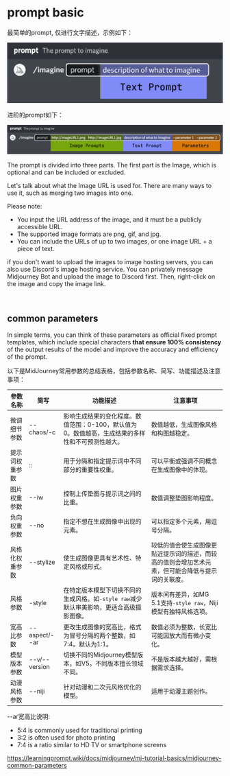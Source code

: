 # prompt basic

最简单的prompt, 仅进行文字描述，示例如下：

<img src="./images/simple prompt structure.png" />

进阶的prompt如下：

<img src="./images/advanced prompt.png" />

The prompt is divided into three parts. The first part is the Image, which is optional and can be included or excluded.

Let's talk about what the Image URL is used for. There are many ways to use it, such as merging two images into one.

Please note:
- You input the URL address of the image, and it must be a publicly accessible URL.
- The supported image formats are png, gif, and jpg.
- You can include the URLs of up to two images, or one image URL + a piece of text.

if you don't want to upload the images to image hosting servers, you can also use Discord's image hosting service. You can privately message Midjourney Bot and upload the image to Discord first. Then, right-click on the image and copy the image link.

<br>

## common parameters
In simple terms, you can think of these parameters as official fixed prompt templates, which include special characters **that ensure 100% consistency** of the output results of the model and improve the accuracy and efficiency of the prompt.

以下是MidJourney常用参数的总结表格，包括参数名称、简写、功能描述及注意事项：

| 参数名称         | 简写  | 功能描述                                                                                          | 注意事项                                                     |
|-----------------|------|--------------------------------------------------------------------------------------------------|--------------------------------------------------------------|
| 微调细节参数     | --chaos/-c | 影响生成结果的变化程度。数值范围：0-100，默认值为0。数值越高，生成结果的多样性和不可预测性越大。       | 数值越低，生成图像风格和构图越稳定。                         |
| 提示词权重参数   | ::   | 用于分隔和指定提示词中不同部分的重要性权重。                                                       | 可以平衡或强调不同概念在生成图像中的体现。                   |
| 图片权重参数     | --iw  | 控制上传垫图与提示词之间的比重。                                                                   | 数值调整垫图影响程度。                                       |
| 负向权重参数     | --no  | 指定不想在生成图像中出现的元素。                                                                     | 可以指定多个元素，用逗号分隔。                               |
| 风格化权重参数   | --stylize  | 使生成图像更具有艺术性、特定风格或形式。                                                         | 较低的值会使生成图像更贴近提示词的描述，而较高的值则会增加艺术元素，但可能会降低与提示词的关联度。                                                             |
| 风格参数         | -style  | 在特定版本模型下切换不同的生成风格。如`-style raw`减少默认审美影响，更适合高级摄影图像。         | 版本间有差异，如MG 5.1支持`-style raw`，Niji模型有独特风格选项。 |
| 宽高比参数       | --aspect/--ar | 更改生成图像的宽高比，格式为冒号分隔的两个整数，如7:4。默认为1:1。                                   | 数值必须为整数，长宽比可能因放大而有微小变化。               |
| 模型版本参数     | --v/--version | 切换不同的Midjourney模型版本，如V5。不同版本擅长领域不同。                                           | 不是版本越大越好，需根据需求选择。                           |
| 动漫风格参数     | --niji  | 针对动漫和二次元风格优化的模型。                                                                   | 适用于动漫主题创作。                                         |

--ar宽高比说明:
- 5:4 is commonly used for traditional printing
- 3:2 is often used for photo printing
- 7:4 is a ratio similar to HD TV or smartphone screens


https://learningprompt.wiki/docs/midjourney/mj-tutorial-basics/midjourney-common-parameters